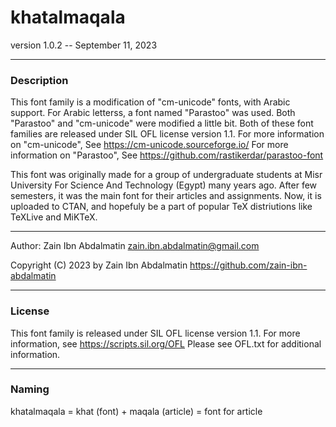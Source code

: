 # khatalmaqala

version 1.0.2 -- September 11, 2023

-------------------------------------------------------------------------

### Description

This font family is a modification of "cm-unicode" fonts, with Arabic
support. For Arabic letterss, a font named "Parastoo" was used.
Both "Parastoo" and "cm-unicode" were modified a little bit.
Both of these font families are released under SIL OFL license version 1.1.
For more information on "cm-unicode", See <https://cm-unicode.sourceforge.io/>
For more information on "Parastoo", See <https://github.com/rastikerdar/parastoo-font> 

This font was originally made for a group of undergraduate students at
Misr University For Science And Technology (Egypt) many years ago. After
few semesters, it was the main font for their articles and assignments.
Now, it is uploaded to CTAN, and hopefuly be a part of popular TeX 
distriutions like TeXLive and MiKTeX.

-------------------------------------------------------------------------

Author: Zain Ibn Abdalmatin <zain.ibn.abdalmatin@gmail.com>

Copyright (C) 2023 by Zain Ibn Abdalmatin <https://github.com/zain-ibn-abdalmatin>

-------------------------------------------------------------------------

### License

This font family is released under SIL OFL license version 1.1.
For more information, see <https://scripts.sil.org/OFL>
Please see OFL.txt for additional information.

-------------------------------------------------------------------------

### Naming

khatalmaqala = khat (font) + maqala (article) = font for article